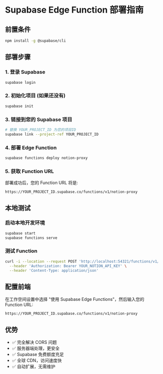# Supabase Edge Function 部署指南

## 前置条件
```bash
npm install -g @supabase/cli
```

## 部署步骤

### 1. 登录 Supabase
```bash
supabase login
```

### 2. 初始化项目 (如果还没有)
```bash
supabase init
```

### 3. 链接到您的 Supabase 项目
```bash
# 替换 YOUR_PROJECT_ID 为您的项目ID
supabase link --project-ref YOUR_PROJECT_ID
```

### 4. 部署 Edge Function
```bash
supabase functions deploy notion-proxy
```

### 5. 获取 Function URL
部署成功后，您的 Function URL 将是:
```
https://YOUR_PROJECT_ID.supabase.co/functions/v1/notion-proxy
```

## 本地测试

### 启动本地开发环境
```bash
supabase start
supabase functions serve
```

### 测试 Function
```bash
curl -i --location --request POST 'http://localhost:54321/functions/v1/notion-proxy/users/me' \
  --header 'Authorization: Bearer YOUR_NOTION_API_KEY' \
  --header 'Content-Type: application/json'
```

## 配置前端

在工作空间设置中选择 "使用 Supabase Edge Functions"，然后输入您的 Function URL:
```
https://YOUR_PROJECT_ID.supabase.co/functions/v1/notion-proxy
```

## 优势

- ✅ 完全解决 CORS 问题
- ✅ 服务器端处理，更安全
- ✅ Supabase 免费额度充足
- ✅ 全球 CDN，访问速度快
- ✅ 自动扩展，无需维护